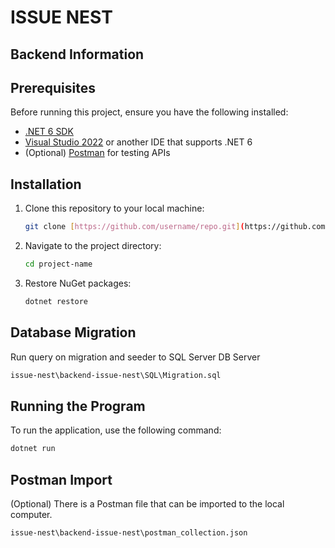 # ISSUE NEST

## Backend Information
## Prerequisites
Before running this project, ensure you have the following installed:

- [.NET 6 SDK](https://dotnet.microsoft.com/download/dotnet/6.0)
- [Visual Studio 2022](https://visualstudio.microsoft.com/) or another IDE that supports .NET 6
- (Optional) [Postman](https://www.postman.com/) for testing APIs

## Installation

1. Clone this repository to your local machine:
   ```bash
   git clone [https://github.com/username/repo.git](https://github.com/calvindany/issue-nest.git)
   ```
2. Navigate to the project directory:
   ```bash
   cd project-name
   ```
3. Restore NuGet packages:
   ```bash
   dotnet restore
   ```
## Database Migration
Run query on migration and seeder to SQL Server DB Server
```bash
issue-nest\backend-issue-nest\SQL\Migration.sql
```

## Running the Program
To run the application, use the following command:
```bash
dotnet run
```

## Postman Import
(Optional) There is a Postman file that can be imported to the local computer.
```bash
issue-nest\backend-issue-nest\postman_collection.json
```




